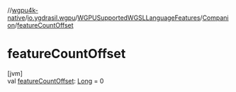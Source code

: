 //[wgpu4k-native](../../../../index.md)/[io.ygdrasil.wgpu](../../index.md)/[WGPUSupportedWGSLLanguageFeatures](../index.md)/[Companion](index.md)/[featureCountOffset](feature-count-offset.md)

# featureCountOffset

[jvm]\
val [featureCountOffset](feature-count-offset.md): [Long](https://kotlinlang.org/api/core/kotlin-stdlib/kotlin/-long/index.html) = 0